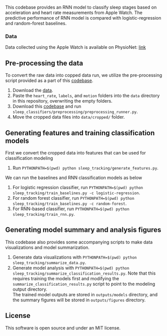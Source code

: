 This codebase provides an RNN model to classify sleep stages based on acceleration and heart rate measurements from Apple Watch. The predictive performance of RNN model is compared with logistic-regression and random-forest baselines. 

### Data

Data collected using the Apple Watch is available on PhysioNet: [link](https://alpha.physionet.org/content/sleep-accel/1.0.0/)

## Pre-processing the data

To convert the raw data into copped data run, we utilize the pre-processing script provided as a part of this [codebase](https://github.com/ojwalch/sleep_classifiers/). 
1. Download the [data](https://alpha.physionet.org/content/sleep-accel/1.0.0/).
2. Paste the `heart_rate`, `labels`, and `motion` folders into the `data` directory in this repository, overwriting the empty folders.
3. Download this [codebase](https://github.com/ojwalch/sleep_classifiers/) and run `sleep_classifiers/preprocessing/preprocessing_runner.py`.
4. Move the cropped data files into `data/cropped/` folder.   

## Generating features and training classification models

First we convert the cropped data into features that can be used for classification modeling
1. Run `PYTHONPATH=$(pwd) python sleep_tracking/generate_features.py`.

We can run the baselines and RNN classification models as below 
1. For logistic regression classifier, run `PYTHONPATH=$(pwd) python sleep_tracking/train_baselines.py -c logistic-regression`.
2. For random forest classifier, run `PYTHONPATH=$(pwd) python sleep_tracking/train_baselines.py -c random-forest`.
3. For RNN-based classifier, run `PYTHONPATH=$(pwd) python sleep_tracking/train_rnn.py`.


## Generating model summary and analysis figures
This codebase also provides some accompanying scripts to make data visualizations and model summarization. 
1. Generate data visualizations with `PYTHONPATH=$(pwd) python sleep_tracking/summarize_data.py`.
2. Generate model analysis with `PYTHONPATH=$(pwd) python sleep_tracking/summarize_classification_results.py`. Note that this requires training the models first and modifying the `summarize_classification_results.py` script to point to the modeling output directory.   
The trained model outputs are stored in  `outputs/models` directory, and the summary figures will be stored in `outputs/figures` directory. 

## License

This software is open source and under an MIT license.
